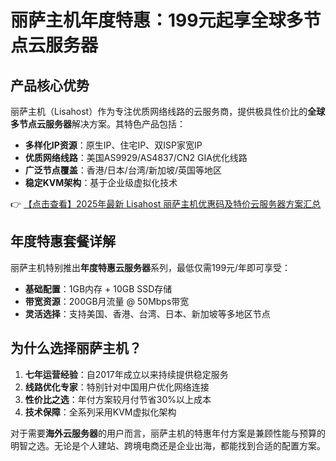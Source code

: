 # 丽萨主机年度特惠：199元起享全球多节点云服务器

## 产品核心优势

丽萨主机（Lisahost）作为专注优质网络线路的云服务商，提供极具性价比的**全球多节点云服务器**解决方案。其特色产品包括：

- **多样化IP资源**：原生IP、住宅IP、双ISP家宽IP
- **优质网络线路**：美国AS9929/AS4837/CN2 GIA优化线路
- **广泛节点覆盖**：香港/日本/台湾/新加坡/英国等地区
- **稳定KVM架构**：基于企业级虚拟化技术

👉 [【点击查看】2025年最新 Lisahost 丽萨主机优惠码及特价云服务器方案汇总](https://bit.ly/lisazhuji)

## 年度特惠套餐详解

丽萨主机特别推出**年度特惠云服务器**系列，最低仅需199元/年即可享受：

- **基础配置**：1GB内存 + 10GB SSD存储
- **带宽资源**：200GB月流量 @ 50Mbps带宽
- **灵活选择**：支持美国、香港、台湾、日本、新加坡等多地区节点

## 为什么选择丽萨主机？

1. **七年运营经验**：自2017年成立以来持续提供稳定服务
2. **线路优化专家**：特别针对中国用户优化网络连接
3. **性价比之选**：年付方案较月付节省30%以上成本
4. **技术保障**：全系列采用KVM虚拟化架构

对于需要**海外云服务器**的用户而言，丽萨主机的特惠年付方案是兼顾性能与预算的明智之选。无论是个人建站、跨境电商还是企业出海，都能找到合适的配置方案。